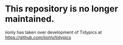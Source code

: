 This repository is no longer maintained.
========================================

iionly has taken over development of Tidypics at https://github.com/iionly/tidypics

